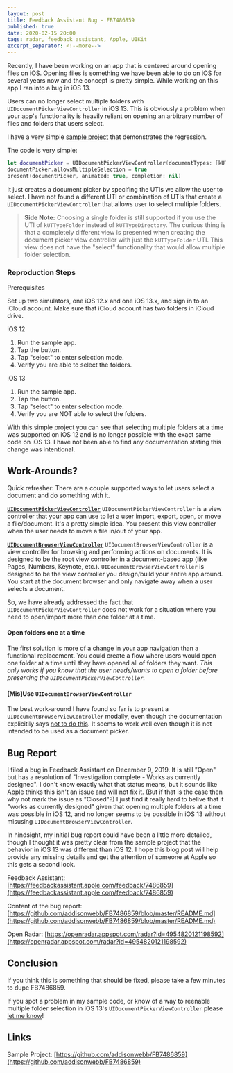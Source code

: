 ```yaml
---
layout: post
title: Feedback Assistant Bug - FB7486859
published: true
date: 2020-02-15 20:00
tags: radar, feedback assistant, Apple, UIKit
excerpt_separator: <!--more-->
---
```


Recently, I have been working on an app that is centered around opening files on iOS. Opening files is something we have been able to do on iOS for several years now and the concept is pretty simple. While working on this app I ran into a bug in iOS 13.

Users can no longer select multiple folders with `UIDocumentPickerViewController` in iOS 13. This is obviously a problem when your app's functionality is heavily reliant on opening an arbitrary number of files and folders that users select.

I have a very simple [sample project](https://github.com/addisonwebb/FB7486859) that demonstrates the regression. 

The code is very simple:

```swift
let documentPicker = UIDocumentPickerViewController(documentTypes: [kUTTypeDirectory as String], in: .open)
documentPicker.allowsMultipleSelection = true
present(documentPicker, animated: true, completion: nil)
```

It just creates a document picker by specifing the UTIs we allow the user to select. I have not found a different UTI or combination of UTIs that create a `UIDocumentPickerViewController` that allows user to select multiple folders.

> **Side Note:** Choosing a single folder is still supported if you use the UTI of `kUTTypeFolder` instead of `kUTTypeDirectory`. The curious thing is that a completely different view is presented when creating the document picker view controller with just the `kUTTypeFolder` UTI. This view does not have the "select" functionality that would allow multiple folder selection.

### Reproduction Steps

Prerequisites

Set up two simulators, one iOS 12.x and one iOS 13.x, and sign in to an iCloud account. Make sure that iCloud account has two folders in iCloud drive.

iOS 12
1. Run the sample app.
2. Tap the button.
3. Tap "select" to enter selection mode.
4. Verify you are able to select the folders.

iOS 13
1. Run the sample app.
2. Tap the button.
3. Tap "select" to enter selection mode.
4. Verify you are NOT able to select the folders.

With this simple project you can see that selecting multiple folders at a time was supported on iOS 12 and is no longer possible with the exact same code on iOS 13. I have not been able to find any documentation stating this change was intentional.

## Work-Arounds?
Quick refresher: There are a couple supported ways to let users select a document and do something with it.

**[`UIDocumentPickerViewController`](https://developer.apple.com/documentation/uikit/uidocumentpickerviewcontroller)**
`UIDocumentPickerViewController` is a view controller that your app can use to let a user import, export, open, or move a file/document. It's a pretty simple idea. You present this view controller when the user needs to move a file in/out of your app.


**[`UIDocumentBrowserViewController`](https://developer.apple.com/documentation/uikit/uidocumentbrowserviewcontroller)**
`UIDocumentBrowserViewController` is a view controller for browsing and performing actions on documents. It is designed to be the root view controller in a document-based app (like Pages, Numbers, Keynote, etc.). `UIDocumentBrowserViewController` is designed to be the view controller you design/build your entire app around. You start at the document browser and only navigate away when a user selects a document.

So, we have already addressed the fact that `UIDocumentPickerViewController` does not work for a situation where you need to open/import more than one folder at a time.

#### Open folders one at a time
The first solution is more of a change in your app navigation than a functional replacement. You could create a flow where users would open one folder at a time until they have opened all of folders they want. *This only works if you know that the user needs/wants to open a folder before presenting the `UIDocumentPickerViewController`.*

#### [Mis]Use `UIDocumentBrowserViewController`
The best work-around I have found so far is to present a `UIDocumentBrowserViewController` modally, even though the documentation explicitily says [not to do this](https://developer.apple.com/documentation/uikit/view_controllers/adding_a_document_browser_to_your_app). It seems to work well even though it is not intended to be used as a document picker.

## Bug Report
I filed a bug in Feedback Assistant on December 9, 2019. It is still "Open" but has a resolution of "Investigation complete - Works as currently designed". I don't know exactly what that status means, but it sounds like Apple thinks this isn't an issue and will not fix it. (But if that is the case then why not mark the issue as "Closed"?) I just find it really hard to belive that it "works as currently designed" given that opening multiple folders at a time was possible in iOS 12, and no longer seems to be possible in iOS 13 without misusing `UIDocumentBrowserViewController`.

In hindsight, my initial bug report could have been a little more detailed, though I thought it was pretty clear from the sample project that the behavior in iOS 13 was different than iOS 12. I hope this blog post will help provide any missing details and get the attention of someone at Apple so this gets a second look.

Feedback Assistant: [https://feedbackassistant.apple.com/feedback/7486859](https://feedbackassistant.apple.com/feedback/7486859)

Content of the bug report: [https://github.com/addisonwebb/FB7486859/blob/master/README.md](https://github.com/addisonwebb/FB7486859/blob/master/README.md)

Open Radar: [https://openradar.appspot.com/radar?id=4954820121198592](https://openradar.appspot.com/radar?id=4954820121198592)

## Conclusion

If you think this is something that should be fixed, please take a few minutes to dupe FB7486859.

If you spot a problem in my sample code, or know of a way to reenable multiple folder selection in iOS 13's `UIDocumentPickerViewController` please [let me know](mailto:awebb@addisonwebb.com)!


## Links
Sample Project: [https://github.com/addisonwebb/FB7486859](https://github.com/addisonwebb/FB7486859)
